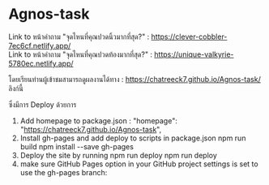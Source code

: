 # Agnos-task


Link to หน้าคำถาม "จุดไหนที่คุณปวดนิ้วมากที่สุด?" : https://clever-cobbler-7ec6cf.netlify.app/
<br>
Link to หน้าคำถาม "จุดไหนที่คุณปวดท้องมากที่สุด?" : https://unique-valkyrie-5780ec.netlify.app/

โดยเรียนท่านผู้เข้าชมสามารถดูผลงานได้ทาง : https://chatreeck7.github.io/Agnos-task/ ลิงก์นี้

ซึ่งมีการ Deploy ด้วยการ

1. Add homepage to package.json
   : "homepage": "https://chatreeck7.github.io/Agnos-task",
2. Install gh-pages and add deploy to scripts in package.json
    npm run build
    npm install --save gh-pages
3. Deploy the site by running npm run deploy
    npm run deploy
4. make sure GitHub Pages option in your GitHub project settings is set to use the gh-pages branch:

